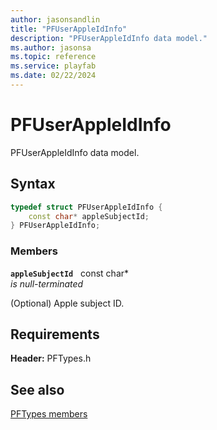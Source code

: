 ```yaml
---
author: jasonsandlin
title: "PFUserAppleIdInfo"
description: "PFUserAppleIdInfo data model."
ms.author: jasonsa
ms.topic: reference
ms.service: playfab
ms.date: 02/22/2024
---
```


# PFUserAppleIdInfo  

PFUserAppleIdInfo data model.  

## Syntax  
  
```cpp
typedef struct PFUserAppleIdInfo {  
    const char* appleSubjectId;  
} PFUserAppleIdInfo;  
```
  
### Members  
  
**`appleSubjectId`** &nbsp; const char*  
*is null-terminated*  
  
(Optional) Apple subject ID.
  
  
## Requirements  
  
**Header:** PFTypes.h
  
## See also  
[PFTypes members](../pftypes_members.md)  

  
  
